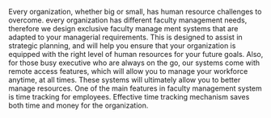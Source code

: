 Every  organization, whether big or small,
has human resource challenges to overcome. every organization has different
faculty management needs, therefore we design exclusive faculty manage
ment systems that are adapted to your managerial requirements. This is designed
to assist in strategic planning, and will help you ensure that your organization is
equipped with the right level of human resources for your future goals.
Also, for those busy executive who are always on the go, our systems come with
remote access features, which will allow you to manage your workforce anytime,
at all times.  These systems will ultimately allow you to better manage resources.
One of the main features in faculty management system is time tracking for
employees. Effective time tracking mechanism saves both time and money for the
organization.
